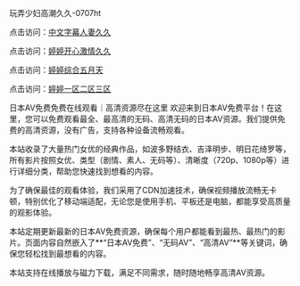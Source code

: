 
玩弄少妇高潮久久-0707ht


点击访问：<a href="https://tfda.pages.dev/">中文字幕人妻久久</a>

点击访问：<a href="https://rtj-3zo.pages.dev/">婷婷开心激情久久</a>

点击访问：<a href="https://tfda.pages.dev/">婷婷综合五月天</a>

点击访问：<a href="https://cfad.pages.dev/">婷婷一区二区三区</a>


日本AV免费免费在线观看｜高清资源尽在这里
欢迎来到日本AV免费平台！在这里，您可以免费观看最全、最高清的无码、高清无码的日本AV资源。我们提供免费的高清资源，没有广告，支持各种设备流畅观看。

本站收录了大量热门女优的经典作品，如波多野结衣、吉泽明步、明日花绮罗等，所有影片按照女优、类型（剧情、素人、无码等）、清晰度（720p、1080p等）进行详细分类，帮助您快速找到想看的内容。

为了确保最佳的观看体验，我们采用了CDN加速技术，确保视频播放流畅无卡顿，特别优化了移动端适配，无论您是使用手机、平板还是电脑，都能享受高质量的观影体验。

本站定期更新最新的日本AV免费资源，确保每个用户都能看到最热、最热门的影片。页面内容自然嵌入了**“日本AV免费”、“无码AV”、“高清AV”**等关键词，确保您轻松找到最想看的内容。

本站支持在线播放与磁力下载，满足不同需求，随时随地畅享高清AV资源。


<span style="display:none;">[Canonical link](）</span>

